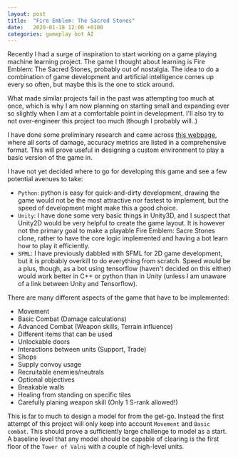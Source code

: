 ```yaml
---
layout: post
title:  "Fire Emblem: The Sacred Stones"
date:   2020-01-18 12:06 +0100
categories: gameplay bot AI
---
```

Recently I had a surge of inspiration to start working on a game playing machine learning project. The game I thought about learning is Fire Emblem: The Sacred Stones, probably out of nostalgia. The idea to do a combination of game development and artificial intelligence comes up every so often, but maybe this is the one to stick around.

What made similar projects fail in the past was attempting too much at once, which is why I am now planning on starting small and expanding ever so slightly when I am at a comfortable point in development. I'll also try to not over-engineer this project too much (though I probably will..)

I have done some preliminary research and came across [this webpage][fe-calculations], where all sorts of damage, accuracy metrics are listed in a comprehensive format. This will prove useful in designing a custom environment to play a basic version of the game in.

I have not yet decided where to go for developing this game and see a few potential avenues to take:
- `Python`: python is easy for quick-and-dirty development, drawing the game would not be the most attractive nor fastest to implement, but the speed of development might make this a good choice.
- `Unity`: I have done some very basic things in Unity3D, and I suspect that Unity2D would be very helpful to create the game layout. It is however not the primary goal to make a playable Fire Emblem: Sacre Stones clone, rather to have the core logic implemented and having a bot learn how to play it efficiently.
- `SFML`: I have previously dabbled with SFML for 2D game development, but it is probably overkill to do everything from scratch. Speed would be a plus, though, as a bot using tensorflow (haven't decided on this either) would work better in C++ or python than in Unity (unless I am unaware of a link between Unity and Tensorflow).

There are many different aspects of the game that have to be implemented:
- Movement
- Basic Combat (Damage calculations)
- Advanced Combat (Weapon skills, Terrain influence)
- Different items that can be used
- Unlockable doors
- Interactions between units (Support, Trade)
- Shops
- Supply convoy usage
- Recruitable enemies/neutrals
- Optional objectives
- Breakable walls
- Healing from standing on specific tiles
- Carefully planing weapon skill (Only 1 S-rank allowed!)

This is far to much to design a model for from the get-go. Instead the first attempt of this project will only keep into account `Movement` and `Basic combat`. This should prove a sufficiently large challenge to model as a start. A baseline level that any model should be capable of clearing is the first floor of the `Tower of Valni` with a couple of high-level units.

[fe-calculations]: https://serenesforest.net/the-sacred-stones/miscellaneous/calculations/